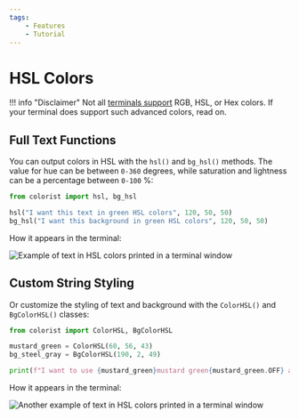 ```yaml
---
tags:
    - Features
    - Tutorial
---
```


# HSL Colors
!!! info "Disclaimer"
    Not all [terminals support](../../user-guide/materials/terminal-support.md) RGB, HSL, or Hex colors. If your terminal does support such advanced colors, read on.

## Full Text Functions
You can output colors in HSL with the `hsl()` and `bg_hsl()` methods. The value for hue can be between `0-360` degrees, while saturation and lightness can be a percentage between `0-100` %:

```python
from colorist import hsl, bg_hsl

hsl("I want this text in green HSL colors", 120, 50, 50)
bg_hsl("I want this background in green HSL colors", 120, 50, 50)
```

How it appears in the terminal:

![Example of text in HSL colors printed in a terminal window](../../assets/images/examples/hsl_full_text.png)

## Custom String Styling
Or customize the styling of text and background with the `ColorHSL()` and `BgColorHSL()` classes:

```python
from colorist import ColorHSL, BgColorHSL

mustard_green = ColorHSL(60, 56, 43)
bg_steel_gray = BgColorHSL(190, 2, 49)

print(f"I want to use {mustard_green}mustard green{mustard_green.OFF} and {bg_steel_gray}steel blue{bg_steel_gray.OFF} colors inside this paragraph")
```

How it appears in the terminal:

![Another example of text in HSL colors printed in a terminal window](../../assets/images/examples/hsl_custom_text.png)
